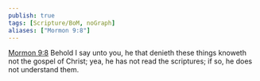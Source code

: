 ```yaml
---
publish: true
tags: [Scripture/BoM, noGraph]
aliases: ["Mormon 9:8"]
---
```

[Mormon 9:8](https://churchofjesuschrist.org/study/scriptures/bofm/morm/9?lang=eng&id=p8#p8) Behold I say unto you, he that denieth these things knoweth not the gospel of Christ; yea, he has not read the scriptures; if so, he does not understand them.
